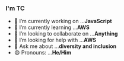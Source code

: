 ### I'm TC


- 🔭 I’m currently working on ...**JavaScript**
- 🌱 I’m currently learning ...**AWS**
- 👯 I’m looking to collaborate on ...**Anything**
- 🤔 I’m looking for help with ...**AWS**
- 💬 Ask me about ...**diversity and inclusion**
- 😄 Pronouns: ...**He/Him**
